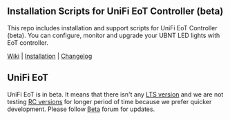## Installation Scripts for UniFi EoT Controller (beta)

This repo includes installation and support scripts for UniFi EoT Controller (beta). You can configure, monitor and upgrade your UBNT LED lights with EoT controller.

[Wiki](https://github.com/ubiquiti/eot-controller/wiki) | [Installation](https://github.com/ubiquiti/eot-controller/wiki/Installation-%26-Update) | [Changelog](https://github.com/ubiquiti/eot-controller/releases)

## UniFi EoT

UniFi EoT is in beta. It means that there isn't any [LTS version](https://en.wikipedia.org/wiki/Long-term_support) and we are not testing [RC versions](https://en.wikipedia.org/wiki/Software_release_life_cycle#Release_candidate) for longer period of time because we prefer quicker development. Please follow [Beta](https://community.ubnt.com/t5/UniFi-EoT-Beta/bd-p/UniFi_EoT_Beta) forum for updates.
